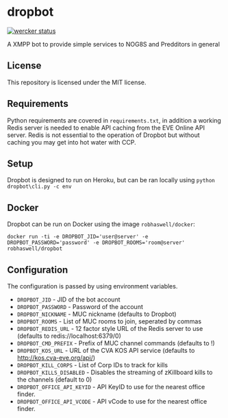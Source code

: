 dropbot
=======

[![wercker status](https://app.wercker.com/status/76f99d586d9f2fcd532e31fb0de2ab6c/m "wercker status")](https://app.wercker.com/project/bykey/76f99d586d9f2fcd532e31fb0de2ab6c)

A XMPP bot to provide simple services to NOG8S and Predditors in general

License
-------

This repository is licensed under the MIT license.

Requirements
------------

Python requirements are covered in ```requirements.txt```, in addition a working Redis server is needed to enable API caching from the EVE Online API server. Redis is not essential to the operation of Dropbot but without caching you may get into hot water with CCP.

Setup
-----

Dropbot is designed to run on Heroku, but can be ran locally using ```python dropbot\cli.py -c env```

Docker
------

Dropbot can be run on Docker using the image ``robhaswell/docker``:

    docker run -ti -e DROPBOT_JID='user@server' -e DROPBOT_PASSWORD='password' -e DROPBOT_ROOMS='room@server' robhaswell/dropbot

Configuration
-------------

The configuration is passed by using environment variables.

* ```DROPBOT_JID``` - JID of the bot account
* ```DROPBOT_PASSWORD``` - Password of the account
* ```DROPBOT_NICKNAME``` - MUC nickname (defaults to Dropbot)
* ```DROPBOT_ROOMS``` - List of MUC rooms to join, seperated by commas
* ```DROPBOT_REDIS_URL``` - 12 factor style URL of the Redis server to use (defaults to redis://localhost:6379/0)
* ```DROPBOT_CMD_PREFIX``` - Prefix of MUC channel commands (defaults to !)
* ```DROPBOT_KOS_URL``` - URL of the CVA KOS API service (defaults to http://kos.cva-eve.org/api/)
* ```DROPBOT_KILL_CORPS``` - List of Corp IDs to track for kills
* ```DROPBOT_KILLS_DISABLED``` - Disables the streaming of zKillboard kills to the channels (default to 0)
* ```DROPBOT_OFFICE_API_KEYID``` - API KeyID to use for the nearest office finder.
* ```DROPBOT_OFFICE_API_VCODE``` - API vCode to use for the nearest office finder.

